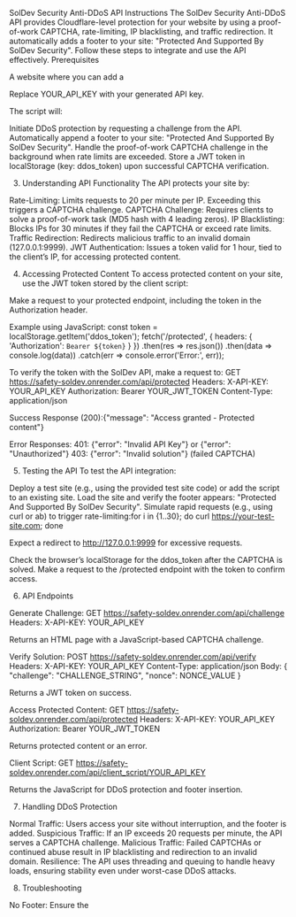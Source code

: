 SolDev Security Anti-DDoS API Instructions
The SolDev Security Anti-DDoS API provides Cloudflare-level protection for your website by using a proof-of-work CAPTCHA, rate-limiting, IP blacklisting, and traffic redirection. It automatically adds a footer to your site: "Protected And Supported By SolDev Security". Follow these steps to integrate and use the API effectively.
Prerequisites

A website where you can add a <script> tag in the HTML.
Access to the SolDev Security API at https://safety-soldev.onrender.com.
Basic knowledge of HTTP requests and JavaScript.

Step-by-Step Integration
1. Generate an API Key

Visit the SolDev Security dashboard at https://safety-soldev.onrender.com/dashboard.
Click the "Generate API Key" button.
Copy the generated API key (e.g., fWjnB9TqXKV29bUQ3TtGGi3pcVZsqNYS).
Store the API key securely, as it will be used in all API requests.

2. Add the Client Script to Your Website

Add the following <script> tag to the <head> or <body> of your website’s HTML:
<script src="https://safety-soldev.onrender.com/api/client_script/YOUR_API_KEY"></script>

Replace YOUR_API_KEY with your generated API key.

The script will:

Initiate DDoS protection by requesting a challenge from the API.
Automatically append a footer to your site: "Protected And Supported By SolDev Security".
Handle the proof-of-work CAPTCHA challenge in the background when rate limits are exceeded.
Store a JWT token in localStorage (key: ddos_token) upon successful CAPTCHA verification.



3. Understanding API Functionality
The API protects your site by:

Rate-Limiting: Limits requests to 20 per minute per IP. Exceeding this triggers a CAPTCHA challenge.
CAPTCHA Challenge: Requires clients to solve a proof-of-work task (MD5 hash with 4 leading zeros).
IP Blacklisting: Blocks IPs for 30 minutes if they fail the CAPTCHA or exceed rate limits.
Traffic Redirection: Redirects malicious traffic to an invalid domain (127.0.0.1:9999).
JWT Authentication: Issues a token valid for 1 hour, tied to the client’s IP, for accessing protected content.

4. Accessing Protected Content
To access protected content on your site, use the JWT token stored by the client script:

Make a request to your protected endpoint, including the token in the Authorization header.

Example using JavaScript:
const token = localStorage.getItem('ddos_token');
fetch('/protected', {
    headers: {
        'Authorization': `Bearer ${token}`
    }
})
.then(res => res.json())
.then(data => console.log(data))
.catch(err => console.error('Error:', err));


To verify the token with the SolDev API, make a request to:
GET https://safety-soldev.onrender.com/api/protected
Headers:
    X-API-KEY: YOUR_API_KEY
    Authorization: Bearer YOUR_JWT_TOKEN
    Content-Type: application/json


Success Response (200):{"message": "Access granted - Protected content"}


Error Responses:
401: {"error": "Invalid API Key"} or {"error": "Unauthorized"}
403: {"error": "Invalid solution"} (failed CAPTCHA)





5. Testing the API
To test the API integration:

Deploy a test site (e.g., using the provided test site code) or add the script to an existing site.
Load the site and verify the footer appears: "Protected And Supported By SolDev Security".
Simulate rapid requests (e.g., using curl or ab) to trigger rate-limiting:for i in {1..30}; do curl https://your-test-site.com; done


Expect a redirect to http://127.0.0.1:9999 for excessive requests.


Check the browser’s localStorage for the ddos_token after the CAPTCHA is solved.
Make a request to the /protected endpoint with the token to confirm access.

6. API Endpoints

Generate Challenge:
GET https://safety-soldev.onrender.com/api/challenge
Headers:
    X-API-KEY: YOUR_API_KEY

Returns an HTML page with a JavaScript-based CAPTCHA challenge.

Verify Solution:
POST https://safety-soldev.onrender.com/api/verify
Headers:
    X-API-KEY: YOUR_API_KEY
    Content-Type: application/json
Body:
    {
        "challenge": "CHALLENGE_STRING",
        "nonce": NONCE_VALUE
    }

Returns a JWT token on success.

Access Protected Content:
GET https://safety-soldev.onrender.com/api/protected
Headers:
    X-API-KEY: YOUR_API_KEY
    Authorization: Bearer YOUR_JWT_TOKEN

Returns protected content or an error.

Client Script:
GET https://safety-soldev.onrender.com/api/client_script/YOUR_API_KEY

Returns the JavaScript for DDoS protection and footer insertion.


7. Handling DDoS Protection

Normal Traffic: Users access your site without interruption, and the footer is added.
Suspicious Traffic: If an IP exceeds 20 requests per minute, the API serves a CAPTCHA challenge.
Malicious Traffic: Failed CAPTCHAs or continued abuse result in IP blacklisting and redirection to an invalid domain.
Resilience: The API uses threading and queuing to handle heavy loads, ensuring stability even under worst-case DDoS attacks.

8. Troubleshooting

No Footer: Ensure the <script> tag is correctly added and the API key is valid.
No Token in localStorage: Check if the CAPTCHA challenge loaded (view browser console for errors).
401/403 Errors: Verify the API key and token are correctly included in requests. Ensure the IP matches the token’s IP.
Redirect to Invalid Domain: Indicates rate-limiting or blacklisting; wait 30 minutes or solve the CAPTCHA correctly.
API Unreachable: Confirm the API URL (https://safety-soldev.onrender.com) is correct and the service is running.

9. Security Notes

Keep your API key confidential.
Use HTTPS for all requests to prevent token interception.
Monitor your site’s traffic to adjust rate-limiting thresholds if needed (contact SolDev support for customization).
The API’s proof-of-work difficulty (4 leading zeros) ensures computational cost for attackers, deterring bots.

For further assistance, visit https://safety-soldev.onrender.com/docs or contact SolDev Security support.
